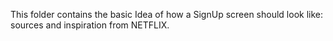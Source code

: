 This folder contains the basic Idea of how a SignUp screen should look like: sources and inspiration from NETFLIX.
